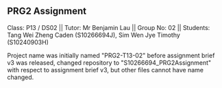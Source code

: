 PRG2 Assignment
----

Class: P13 / DS02 || Tutor: Mr Benjamin Lau || Group No: 02 || Students: Tang Wei Zheng Caden (S10266694J), Sim Wen Jye Timothy (S10240903H)


Project name was initially named "PRG2-T13-02" before assignment brief v3 was released, changed repository to "S10266694_PRG2Assignment" with respect to assignment brief v3, but other files cannot have name changed.
